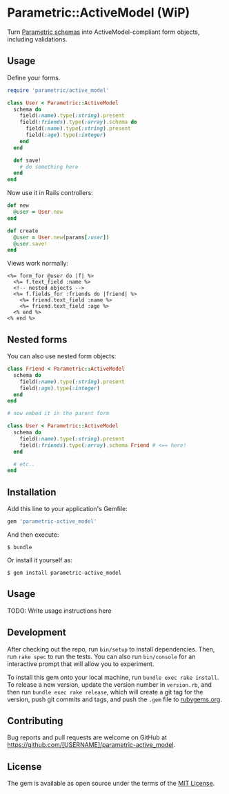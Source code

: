 # Parametric::ActiveModel (WiP)

Turn [Parametric schemas](https://github.com/ismasan/parametric) into ActiveModel-compliant form objects, including validations.

## Usage

Define your forms.

```ruby
require 'parametric/active_model'

class User < Parametric::ActiveModel
  schema do
    field(:name).type(:string).present
    field(:friends).type(:array).schema do
      field(:name).type(:string).present
      field(:age).type(:integer)
    end
  end

  def save!
    # do something here
  end
end
```

Now use it in Rails controllers:

```ruby
def new
  @user = User.new
end

def create
  @user = User.new(params[:user])
  @user.save!
end
```

Views work normally:

```erb
<%= form_for @user do |f| %>
  <%= f.text_field :name %>
  <!-- nested objects -->
  <%= f.fields_for :friends do |friend| %>
    <%= friend.text_field :name %>
    <%= friend.text_field :age %>
  <% end %>
<% end %>
```

## Nested forms

You can also use nested form objects:

```ruby
class Friend < Parametric::ActiveModel
  schema do
    field(:name).type(:string).present
    field(:age).type(:integer)
  end
end

# now embed it in the parent form

class User < Parametric::ActiveModel
  schema do
    field(:name).type(:string).present
    field(:friends).type(:array).schema Friend # <== here!
  end

  # etc..
end
```

## Installation

Add this line to your application's Gemfile:

```ruby
gem 'parametric-active_model'
```

And then execute:

    $ bundle

Or install it yourself as:

    $ gem install parametric-active_model

## Usage

TODO: Write usage instructions here

## Development

After checking out the repo, run `bin/setup` to install dependencies. Then, run `rake spec` to run the tests. You can also run `bin/console` for an interactive prompt that will allow you to experiment.

To install this gem onto your local machine, run `bundle exec rake install`. To release a new version, update the version number in `version.rb`, and then run `bundle exec rake release`, which will create a git tag for the version, push git commits and tags, and push the `.gem` file to [rubygems.org](https://rubygems.org).

## Contributing

Bug reports and pull requests are welcome on GitHub at https://github.com/[USERNAME]/parametric-active_model.

## License

The gem is available as open source under the terms of the [MIT License](https://opensource.org/licenses/MIT).
